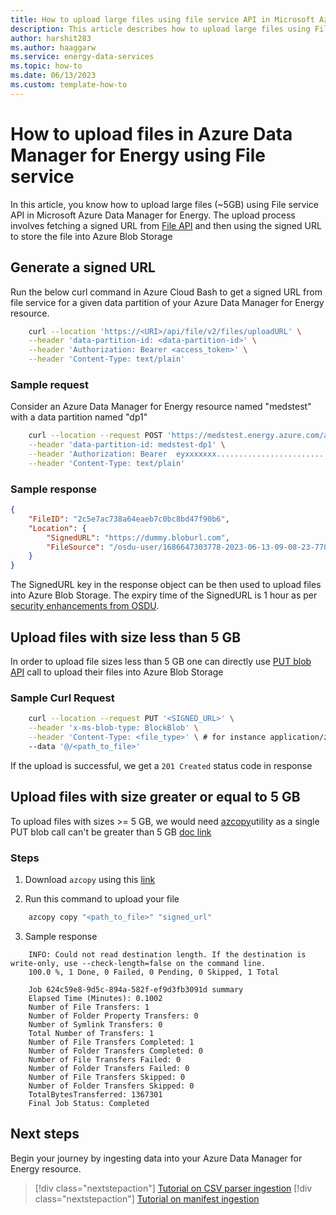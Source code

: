 ```yaml
---
title: How to upload large files using file service API in Microsoft Azure Data Manager for Energy
description: This article describes how to upload large files using File service API in Microsoft Azure Data Manager for Energy
author: harshit283
ms.author: haaggarw
ms.service: energy-data-services
ms.topic: how-to
ms.date: 06/13/2023
ms.custom: template-how-to
---
```


# How to upload files in Azure Data Manager for Energy using File service
In this article, you know how to upload large files (~5GB) using File service API in Microsoft Azure Data Manager for Energy. The upload process involves fetching a signed URL from [File API](https://community.opengroup.org/osdu/platform/system/file/-/tree/master/) and then using the signed URL to store the file into Azure Blob Storage

## Generate a signed URL
Run the below curl command in Azure Cloud Bash to get a signed URL from file service for a given data partition of your Azure Data Manager for Energy resource.

```bash
    curl --location 'https://<URI>/api/file/v2/files/uploadURL' \
    --header 'data-partition-id: <data-partition-id>' \
    --header 'Authorization: Bearer <access_token>' \
    --header 'Content-Type: text/plain'
```

### Sample request
Consider an Azure Data Manager for Energy resource named "medstest" with a data partition named "dp1"

```bash
    curl --location --request POST 'https://medstest.energy.azure.com/api/file/v2/files/uploadURL' \
    --header 'data-partition-id: medstest-dp1' \
    --header 'Authorization: Bearer  eyxxxxxxx.........................' \
    --header 'Content-Type: text/plain'
```

### Sample response

```JSON
{
    "FileID": "2c5e7ac738a64eaeb7c0bc8bd47f90b6",
    "Location": {
        "SignedURL": "https://dummy.bloburl.com",
        "FileSource": "/osdu-user/1686647303778-2023-06-13-09-08-23-778/2c5e7ac738a64eaeb7c0bc8bd47f90b6"
    }
}
```

The SignedURL key in the response object can be then used to upload files into Azure Blob Storage. The expiry time of the SignedURL is 1 hour as per [security enhancements from OSDU](https://community.opengroup.org/osdu/platform/system/file/-/issues/78).

## Upload files with size less than 5 GB
In order to upload file sizes less than 5 GB one can directly use [PUT blob API](https://azure.github.io/Storage/docs/application-and-user-data/basics/azure-blob-storage-upload-apis/#put-blob) call to upload their files into Azure Blob Storage

### Sample Curl Request
```bash
    curl --location --request PUT '<SIGNED_URL>' \
    --header 'x-ms-blob-type: BlockBlob' \
    --header 'Content-Type: <file_type>' \ # for instance application/zip or application/csv or application/json depending on file type
    --data '@/<path_to_file>'
```
If the upload is successful, we get a `201 Created` status code in response

## Upload files with size greater or equal to 5 GB
To upload files with sizes >= 5 GB, we would need [azcopy](https://github.com/Azure/azure-storage-azcopy)utility as a single PUT blob call can't be greater than 5 GB [doc link](https://azure.github.io/Storage/docs/application-and-user-data/basics/azure-blob-storage-upload-apis/#put-blob)

### Steps
1. Download `azcopy` using this [link](https://github.com/Azure/azure-storage-azcopy#download-azcopy)

2. Run this command to upload your file

```bash
    azcopy copy "<path_to_file>" "signed_url"
```

3. Sample response 

```
    INFO: Could not read destination length. If the destination is write-only, use --check-length=false on the command line.
    100.0 %, 1 Done, 0 Failed, 0 Pending, 0 Skipped, 1 Total
    
    Job 624c59e8-9d5c-894a-582f-ef9d3fb3091d summary
    Elapsed Time (Minutes): 0.1002
    Number of File Transfers: 1
    Number of Folder Property Transfers: 0
    Number of Symlink Transfers: 0
    Total Number of Transfers: 1
    Number of File Transfers Completed: 1
    Number of Folder Transfers Completed: 0
    Number of File Transfers Failed: 0
    Number of Folder Transfers Failed: 0
    Number of File Transfers Skipped: 0
    Number of Folder Transfers Skipped: 0
    TotalBytesTransferred: 1367301
    Final Job Status: Completed
```

## Next steps
Begin your journey by ingesting data into your Azure Data Manager for Energy resource.
> [!div class="nextstepaction"]
> [Tutorial on CSV parser ingestion](tutorial-csv-ingestion.md)
> [!div class="nextstepaction"]
> [Tutorial on manifest ingestion](tutorial-manifest-ingestion.md)

